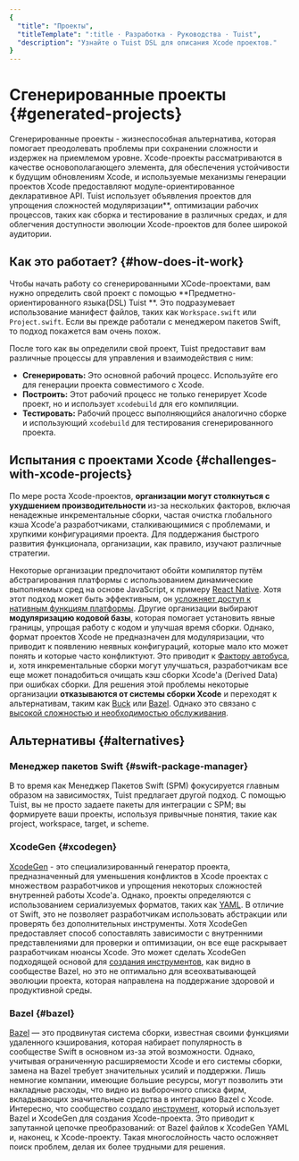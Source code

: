 ```yaml
---
{
  "title": "Проекты",
  "titleTemplate": ":title · Разработка · Руководства · Tuist",
  "description": "Узнайте о Tuist DSL для описания Xcode проектов."
}
---
```

# Сгенерированные проекты {#generated-projects}

Сгенерированные проекты - жизнеспособная альтернатива, которая помогает преодолевать проблемы при сохранении сложности и издержек на приемлемом уровне. Xcode-проекты рассматриваются в качестве основополагающего элемента, для обеспечения устойчивости к будущим обновлениям Xcode, и используемые механизмы генерации проектов Xcode предоставляют модуле-ориентированное декларативное API. Tuist использует объявления проектов для упрощения сложностей модуляризации\*\*, оптимизации рабочих процессов, таких как сборка и тестирование в различных средах, и для облегчения доступности эволюции Xcode-проектов для более широкой аудитории.

## Как это работает? {#how-does-it-work}

Чтобы начать работу со сгенерированными XCode-проектами, вам нужно определить свой проект с помощью \*\*Предметно-ориентированного языка(DSL) Tuist \*\*. Это подразумевает использование манифест файлов, таких как `Workspace.swift` или `Project.swift`. Если вы прежде работали с менеджером пакетов Swift, то подход покажется вам очень похож.

После того как вы определили свой проект, Tuist предоставит вам различные процессы для управления и взаимодействия с ним:

- **Сгенерировать:** Это основной рабочий процесс. Используйте его для генерации проекта совместимого с Xcode.
- **<LocalizedLink href="/guides/features/build">Построить</LocalizedLink>:** Этот рабочий процесс не только генерирует Xcode проект, но и использует `xcodebuild` для его компиляции.
- **<LocalizedLink href="/guides/features/test">Тестировать</LocalizedLink>:** Рабочий процесс выполняющийся аналогично сборке и использующий `xcodebuild` для тестирования сгенерированного проекта.

## Испытания с проектами Xcode {#challenges-with-xcode-projects}

По мере роста Xcode-проектов, **организации могут столкнуться с ухудшением производительности** из-за нескольких факторов, включая ненадежные инкрементальные сборки, частая очистка глобального кэша Xcode'а разработчиками, сталкивающимися с проблемами, и хрупкими конфигурациями проекта. Для поддержания быстрого развития функционала, организации, как правило, изучают различные стратегии.

Некоторые организации предпочитают обойти компилятор путём абстрагирования платформы с использованием динамические выполняемых сред на основе JavaScript, к примеру [React Native](https://reactnative.dev/). Хотя этот подход может быть эффективным, он [усложняет доступ к нативным функциям платформы](https://shopify.engineering/building-app-clip-react-native). Другие организации выбирают **модуляризацию кодовой базы**, которая помогает установить явные границы, упрощая работу с кодом и улучшая время сборки. Однако, формат проектов Xcode не предназначен для модуляризации, что приводит к появлению неявных конфигураций, которые мало кто может понять и которые часто конфликтуют. Это приводит к [Фактору автобуса](https://ru.wikipedia.org/wiki/%D0%A4%D0%B0%D0%Ba%D1%82%D0%Be%D1%80_%D0%B0%D0%B2%D1%82%D0%Be%D0%B1%D1%83%D1%81%D0%B0), и, хотя инкрементальные сборки могут улучшаться, разработчикам все еще может понадобиться очищать кэш сборки Xcode'а (Derived Data) при ошибках сборки. Для решения этой проблемы некоторые организации **отказываются от системы сборки Xcode** и переходят к альтернативам, таким как [Buck](https://buck.build/) или [Bazel](https://bazel.build/). Однако это связано с [высокой сложностью и необходимостью обслуживания](https://bazel.build/migrate/xcode).

## Альтернативы {#alternatives}

### Менеджер пакетов Swift {#swift-package-manager}

В то время как Менеджер Пакетов Swift (SPM) фокусируется главным образом на зависимостях, Tuist предлагает другой подход. С помощью Tuist, вы не просто задаете пакеты для интеграции с SPM; вы формируете ваши проекты, используя привычные понятия, такие как project, workspace, target, и scheme.

### XcodeGen {#xcodegen}

[XcodeGen](https://github.com/yonaskolb/XcodeGen) - это специализированный генератор проекта, предназначенный для уменьшения конфликтов в Xcode проектах с множеством разработчиков и упрощения некоторых сложностей внутренней работы Xcode'а. Однако, проекты определяются с использованием сериализуемых форматов, таких как [YAML](https://yaml.org/). В отличие от Swift, это не позволяет разработчикам использовать абстракции или проверять без дополнительных инструменты. Хотя XcodeGen предоставляет способ сопоставлять зависимости с внутренними представлениями для проверки и оптимизации, он все еще раскрывает разработчикам нюансы Xcode. Это может сделать XcodeGen подходящей основой для [создания инструментов](https://github.com/MobileNativeFoundation/rules_xcodeproj), как видно в сообществе Bazel, но это не оптимально для всеохватывающей эволюции проекта, которая направлена на поддержание здоровой и продуктивной среды.

### Bazel {#bazel}

[Bazel](https://bazel.build) — это продвинутая система сборки, известная своими функциями удаленного кэширования, которая набирает популярность в сообществе Swift в основном из-за этой возможности. Однако, учитывая ограниченную расширяемости Xcode и его системы сборки, замена на Bazel требует значительных усилий и поддержки. Лишь немногие компании, имеющие большие ресурсы, могут позволить эти накладные расходы, что видно из выборочного списка фирм, вкладывающих значительные средства в интеграцию Bazel с Xcode. Интересно, что сообщество создало [инструмент](https://github.com/MobileNativeFoundation/rules_xcodeproj), который использует Bazel и XcodeGen для создания Xcode-проекта. Это приводит к запутанной цепочке преобразований: от Bazel файлов к XcodeGen YAML и, наконец, к Xcode-проекту. Такая многослойность часто осложняет поиск проблем, делая их более трудными для решения.
